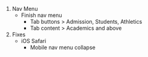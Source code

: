 1. Nav Menu
    - Finish nav menu
        - Tab buttons > Admission, Students, Athletics
        - Tab content > Academics and above
2. Fixes
    - iOS Safari
        - Mobile nav menu collapse
